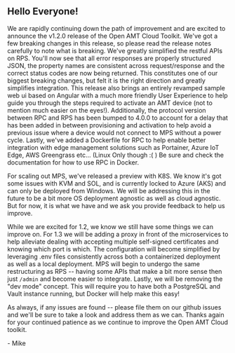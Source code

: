 ## Hello Everyone! 

We are rapidly continuing down the path of improvement and are excited to announce the v1.2.0 release of the Open AMT Cloud Toolkit. We've got a few breaking changes in this release, so please read the release notes carefully to note what is breaking. We've greatly simplified the restful APIs on RPS. You'll now see that all error responses are properly structured JSON, the property names are consistent across request/response and the correct status codes are now being returned. This constitutes one of our biggest breaking changes, but felt it is the right direction and greatly simplifies integration. This release also brings an entirely revamped sample web ui based on Angular with a much more friendly User Experience to help guide you through the steps required to activate an AMT device (not to mention much easier on the eyes!). Additionally, the protocol version between RPC and RPS has been bumped to 4.0.0 to account for a delay that has been added in between provisioning and activation to help avoid a previous issue where a device would not connect to MPS without a power cycle. Lastly, we've added a Dockerfile for RPC to help enable better integration with edge management solutions such as Portainer, Azure IoT Edge, AWS Greengrass etc... (Linux Only though :( ) Be sure and check the documentation for how to use RPC in Docker.

For scaling out MPS, we've released a preview with K8S. We know it's got some issues with KVM and SOL, and is currently locked to Azure (AKS) and can only be deployed from Windows. We will be addressing this in the future to be a bit more OS deployment agnostic as well as cloud agnostic. But for now, it is what we have and we ask you provide feedback to help us improve.

While we are excited for 1.2, we know we still have some things we can improve on. For 1.3 we will be adding a proxy in front of the microservices to help alleviate dealing with accepting multiple self-signed certificates and knowing which port is which. The configuration will become simplified by leveraging .env files consistently across both a containerized deployment as well as a local deployment. MPS will begin to undergo the same restructuring as RPS -- having some APIs that make a bit more sense then just `/admin` and become easier to integrate. Lastly, we will be removing the "dev mode" concept. This will require you to have both a PostgreSQL and Vault instance running, but Docker will help make this easy!

As always, if any issues are found -- please file them on our github issues and we'll be sure to take a look and address them as we can. Thanks again for your continued patience as we continue to improve the Open AMT Cloud toolkit. 

\- Mike





